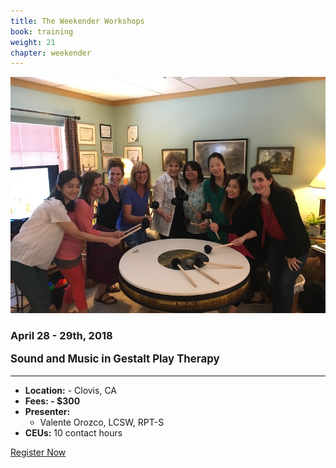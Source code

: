 ```yaml
---
title: The Weekender Workshops
book: training
weight: 21
chapter: weekender
---
```

<div class="row">
    <div class="col col-sm-6">
        <p><img src="/assets/img/weekender.jpg" class="img-responsive img-thumbnail" /></p>
    </div>
    <div class="col col-sm-6">
        <div class="panel panel-default">
            <div class="panel panel-heading">
                <h3 class="panel-title header-title">April 28 - 29th, 2018</h3>
            </div>
            <div class="panel-body">
                <p style="font-size: 1.2em;"><strong>Sound and Music in Gestalt Play Therapy</strong></p>
                <hr/>
                <ul class="list-group">
                    <li class="list-group-item"><strong>Location:</strong> - Clovis, CA</li>
                    <li class="list-group-item"><strong>Fees: - $300</strong></li>
                    <li class="list-group-item"><strong>Presenter:</strong>
                      <ul>
                        <li>Valente Orozco, LCSW, RPT-S</li>
                      </ul>
                    </li>
                    <li class="list-group-item"><strong>CEUs:</strong> 10 contact hours</li>
                </ul>
            </div>
            <div class="panel-footer">
                <a href="/register" class="btn btn-primary btn-block">Register Now</a>
            </div>
        </div>
    </div>
</div>
